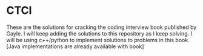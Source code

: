 # CTCI
These are the solutions for cracking the coding interview book published by Gayle. I will keep adding the solutions to this repository as I keep solving. I will be using c++/python to implement solutions to problems in this book.[Java implementations are already available with book]
